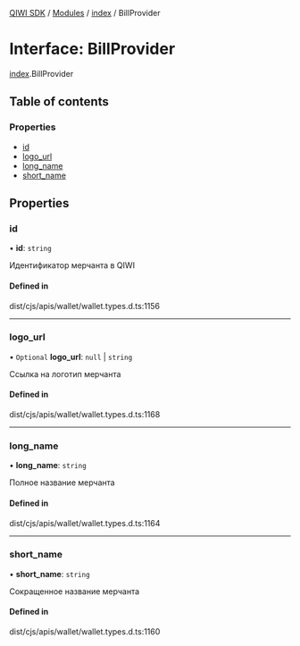 [QIWI SDK](../README.md) / [Modules](../modules.md) / [index](../modules/index.md) / BillProvider

# Interface: BillProvider

[index](../modules/index.md).BillProvider

## Table of contents

### Properties

- [id](index.BillProvider.md#id)
- [logo\_url](index.BillProvider.md#logo_url)
- [long\_name](index.BillProvider.md#long_name)
- [short\_name](index.BillProvider.md#short_name)

## Properties

### id

• **id**: `string`

Идентификатор мерчанта в QIWI

#### Defined in

dist/cjs/apis/wallet/wallet.types.d.ts:1156

___

### logo\_url

• `Optional` **logo\_url**: ``null`` \| `string`

Ссылка на логотип мерчанта

#### Defined in

dist/cjs/apis/wallet/wallet.types.d.ts:1168

___

### long\_name

• **long\_name**: `string`

Полное название мерчанта

#### Defined in

dist/cjs/apis/wallet/wallet.types.d.ts:1164

___

### short\_name

• **short\_name**: `string`

Сокращенное название мерчанта

#### Defined in

dist/cjs/apis/wallet/wallet.types.d.ts:1160
